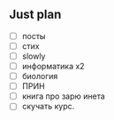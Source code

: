 ## Just plan
- [ ] посты
- [ ] стих
- [ ] slowly
- [ ] информатика х2
- [ ] биология
- [ ] ПРИН
- [ ] книга про зарю инета
- [ ] скучать курс.
